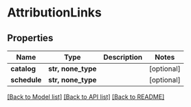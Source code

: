 # AttributionLinks

## Properties
Name | Type | Description | Notes
------------ | ------------- | ------------- | -------------
**catalog** | **str, none_type** |  | [optional] 
**schedule** | **str, none_type** |  | [optional] 

[[Back to Model list]](../README.md#documentation-for-models) [[Back to API list]](../README.md#documentation-for-api-endpoints) [[Back to README]](../README.md)


